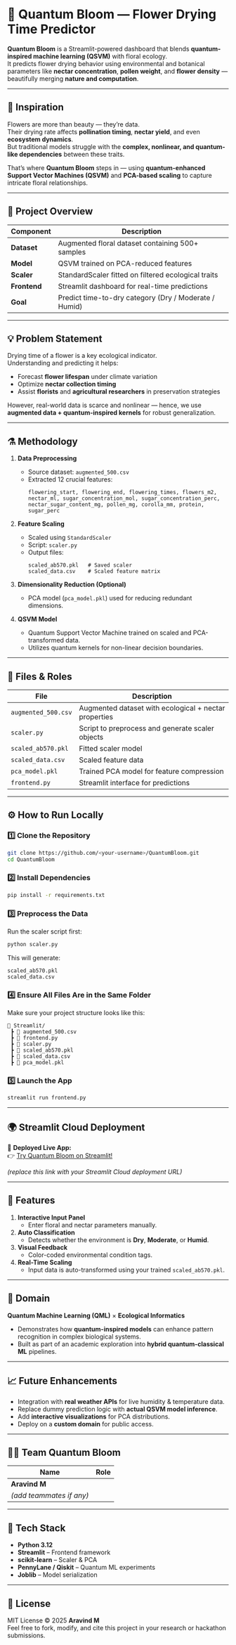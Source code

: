 # 🌸 Quantum Bloom — Flower Drying Time Predictor

**Quantum Bloom** is a Streamlit-powered dashboard that blends **quantum-inspired machine learning (QSVM)** with floral ecology.  
It predicts flower drying behavior using environmental and botanical parameters like **nectar concentration**, **pollen weight**, and **flower density** — beautifully merging **nature and computation**.

---

## 🧬 Inspiration

Flowers are more than beauty — they’re data.  
Their drying rate affects **pollination timing**, **nectar yield**, and even **ecosystem dynamics**.  
But traditional models struggle with the **complex, nonlinear, and quantum-like dependencies** between these traits.

That’s where **Quantum Bloom** steps in — using **quantum-enhanced Support Vector Machines (QSVM)** and **PCA-based scaling** to capture intricate floral relationships.

---

## 🌿 Project Overview

| Component | Description |
|------------|-------------|
| **Dataset** | Augmented floral dataset containing 500+ samples |
| **Model** | QSVM trained on PCA-reduced features |
| **Scaler** | StandardScaler fitted on filtered ecological traits |
| **Frontend** | Streamlit dashboard for real-time predictions |
| **Goal** | Predict time-to-dry category (Dry / Moderate / Humid) |

---

## 💡 Problem Statement

Drying time of a flower is a key ecological indicator.  
Understanding and predicting it helps:

- Forecast **flower lifespan** under climate variation  
- Optimize **nectar collection timing**  
- Assist **florists** and **agricultural researchers** in preservation strategies  

However, real-world data is scarce and nonlinear — hence, we use **augmented data + quantum-inspired kernels** for robust generalization.

---

## ⚗️ Methodology

1. **Data Preprocessing**
   - Source dataset: `augmented_500.csv`
   - Extracted 12 crucial features:
     ```
     flowering_start, flowering_end, flowering_times, flowers_m2,
     nectar_ml, sugar_concentration_mol, sugar_concentration_perc,
     nectar_sugar_content_mg, pollen_mg, corolla_mm, protein, sugar_perc
     ```

2. **Feature Scaling**
   - Scaled using `StandardScaler`  
   - Script: `scaler.py`
   - Output files:  
     ```
     scaled_ab570.pkl   # Saved scaler
     scaled_data.csv    # Scaled feature matrix
     ```

3. **Dimensionality Reduction (Optional)**
   - PCA model (`pca_model.pkl`) used for reducing redundant dimensions.

4. **QSVM Model**
   - Quantum Support Vector Machine trained on scaled and PCA-transformed data.  
   - Utilizes quantum kernels for non-linear decision boundaries.

---

## 🧠 Files & Roles

| File | Description |
|------|-------------|
| `augmented_500.csv` | Augmented dataset with ecological + nectar properties |
| `scaler.py` | Script to preprocess and generate scaler objects |
| `scaled_ab570.pkl` | Fitted scaler model |
| `scaled_data.csv` | Scaled feature data |
| `pca_model.pkl` | Trained PCA model for feature compression |
| `frontend.py` | Streamlit interface for predictions |

---

## ⚙️ How to Run Locally

### 1️⃣ Clone the Repository
```bash
git clone https://github.com/<your-username>/QuantumBloom.git
cd QuantumBloom
```

### 2️⃣ Install Dependencies
```bash
pip install -r requirements.txt
```

### 3️⃣ Preprocess the Data
Run the scaler script first:
```bash
python scaler.py
```
This will generate:
```
scaled_ab570.pkl
scaled_data.csv
```

### 4️⃣ Ensure All Files Are in the Same Folder
Make sure your project structure looks like this:
```
📂 Streamlit/
 ┣ 📄 augmented_500.csv
 ┣ 📄 frontend.py
 ┣ 📄 scaler.py
 ┣ 📄 scaled_ab570.pkl
 ┣ 📄 scaled_data.csv
 ┣ 📄 pca_model.pkl
```

### 5️⃣ Launch the App
```bash
streamlit run frontend.py
```

---

## 🌍 Streamlit Cloud Deployment

🎯 **Deployed Live App:**  
👉 [Try Quantum Bloom on Streamlit!](https://your-streamlit-app-link.streamlit.app)  

*(replace this link with your Streamlit Cloud deployment URL)*

---

## 🎨 Features

1. **Interactive Input Panel**
   - Enter floral and nectar parameters manually.
2. **Auto Classification**
   - Detects whether the environment is **Dry**, **Moderate**, or **Humid**.
3. **Visual Feedback**
   - Color-coded environmental condition tags.
4. **Real-Time Scaling**
   - Input data is auto-transformed using your trained `scaled_ab570.pkl`.

---

## 🔬 Domain

**Quantum Machine Learning (QML)** × **Ecological Informatics**

- Demonstrates how **quantum-inspired models** can enhance pattern recognition in complex biological systems.  
- Built as part of an academic exploration into **hybrid quantum-classical ML** pipelines.

---

## 📈 Future Enhancements

- Integration with **real weather APIs** for live humidity & temperature data.  
- Replace dummy prediction logic with **actual QSVM model inference**.  
- Add **interactive visualizations** for PCA distributions.  
- Deploy on a **custom domain** for public access.

---

## 👩‍💻 Team Quantum Bloom

| Name | Role |
|------|------|
| **Aravind M** |
| *(add teammates if any)* |

---

## 🪻 Tech Stack

- **Python 3.12**
- **Streamlit** – Frontend framework
- **scikit-learn** – Scaler & PCA
- **PennyLane / Qiskit** – Quantum ML experiments
- **Joblib** – Model serialization

---

## 📜 License

MIT License © 2025 **Aravind M**  
Feel free to fork, modify, and cite this project in your research or hackathon submissions.

